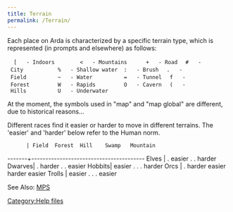 ```yaml
---
title: Terrain
permalink: /Terrain/
---
```


Each place on Arda is characterized by a specific terrain type, which is
represented (in prompts and elsewhere) as follows:

<div>

`  [   - Indoors        <   - Mountains      +   - Road`
`  #   - City           %   - Shallow water  :   - Brush`
`  .   - Field          ~   - Water          =   - Tunnel`
`  f   - Forest         W   - Rapids         O   - Cavern`
`  (   - Hills          U   - Underwater`

</div>

At the moment, the symbols used in "map" and "map global" are different,
due to historical reasons...

Different races find it easier or harder to move in different terrains.
The 'easier' and 'harder' below refer to the Human norm.

<div>

`      | Field  Forest  Hill    Swamp   Mountain `

-------+---------------------------------------- Elves \| . easier . .
harder Dwarves\| . harder . . easier Hobbits\| easier . . . harder Orcs
\| . harder easier harder easier Trolls \| easier . . . easier

</div>

See Also: [MPS](MPS "wikilink")

[Category:Help files](Category:Help_files "wikilink")